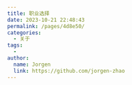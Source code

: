 ```yaml
---
title: 职业选择
date: 2023-10-21 22:48:43
permalink: /pages/4d8e50/
categories:
  - 关于
tags:
  - 
author: 
  name: Jorgen
  link: https://github.com/jorgen-zhao
---
```

